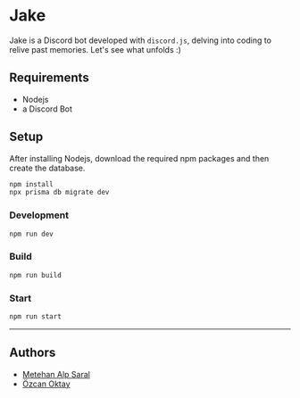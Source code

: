 # Jake

Jake is a Discord bot developed with `discord.js`, delving into coding to relive past memories. Let's see what unfolds :)

## Requirements

- Nodejs
- a Discord Bot

## Setup

After installing Nodejs, download the required npm packages and then create the database.

```bash
npm install
npx prisma db migrate dev
```

### Development

```bash
npm run dev
```

### Build

```bash
npm run build
```

### Start

```bash
npm run start
```

---

## Authors

- [Metehan Alp Saral](https://github.com/alpsar4l)
- [Özcan Oktay](https://github.com/OzcanOktay)
